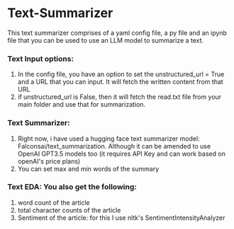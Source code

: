 # Text-Summarizer

This text summarizer comprises of a yaml config file, a py file and an ipynb file that you can be used to use an LLM model to summarize a text.

### Text Input options:
1. In the config file, you have an option to set the unstructured_url = True and a URL that you can input. It will fetch the written content from that URL
2. if unstructured_url is False, then it will fetch the read.txt file from your main folder and use that for summarization.

### Text Summarizer:
1. Right now, i have used a hugging face text summarizer model: Falconsai/text_summarization. Although it can be amended to use OpenAI GPT3.5 models too (it requires API Key and can work based on openAI's price plans)
2. You can set max and min words of the summary

### Text EDA: You also get the following:
1. word count of the article
2. total character counts of the article
3. Sentiment of the article: for this I use nltk's SentimentIntensityAnalyzer

